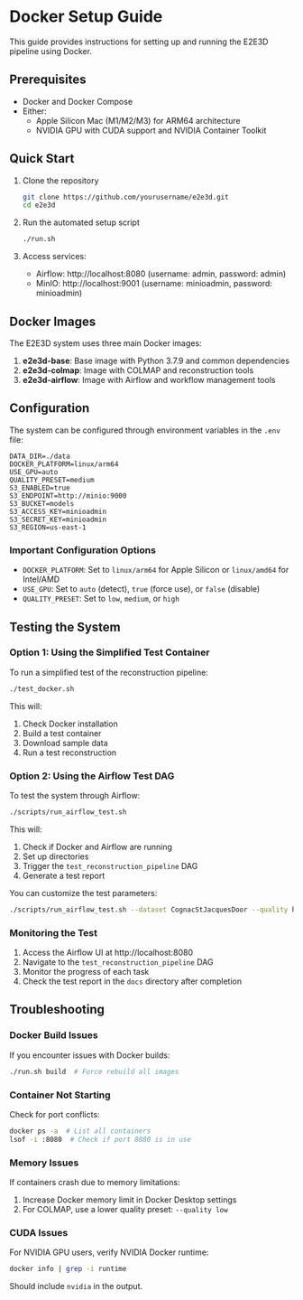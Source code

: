 # Docker Setup Guide

This guide provides instructions for setting up and running the E2E3D pipeline using Docker.

## Prerequisites

- Docker and Docker Compose
- Either:
  - Apple Silicon Mac (M1/M2/M3) for ARM64 architecture
  - NVIDIA GPU with CUDA support and NVIDIA Container Toolkit

## Quick Start

1. Clone the repository
   ```bash
   git clone https://github.com/yourusername/e2e3d.git
   cd e2e3d
   ```

2. Run the automated setup script
   ```bash
   ./run.sh
   ```

3. Access services:
   - Airflow: http://localhost:8080 (username: admin, password: admin)
   - MinIO: http://localhost:9001 (username: minioadmin, password: minioadmin)

## Docker Images

The E2E3D system uses three main Docker images:

1. **e2e3d-base**: Base image with Python 3.7.9 and common dependencies
2. **e2e3d-colmap**: Image with COLMAP and reconstruction tools
3. **e2e3d-airflow**: Image with Airflow and workflow management tools

## Configuration

The system can be configured through environment variables in the `.env` file:

```
DATA_DIR=./data
DOCKER_PLATFORM=linux/arm64
USE_GPU=auto
QUALITY_PRESET=medium
S3_ENABLED=true
S3_ENDPOINT=http://minio:9000
S3_BUCKET=models
S3_ACCESS_KEY=minioadmin
S3_SECRET_KEY=minioadmin
S3_REGION=us-east-1
```

### Important Configuration Options

- `DOCKER_PLATFORM`: Set to `linux/arm64` for Apple Silicon or `linux/amd64` for Intel/AMD
- `USE_GPU`: Set to `auto` (detect), `true` (force use), or `false` (disable)
- `QUALITY_PRESET`: Set to `low`, `medium`, or `high`

## Testing the System

### Option 1: Using the Simplified Test Container

To run a simplified test of the reconstruction pipeline:

```bash
./test_docker.sh
```

This will:
1. Check Docker installation
2. Build a test container
3. Download sample data
4. Run a test reconstruction

### Option 2: Using the Airflow Test DAG

To test the system through Airflow:

```bash
./scripts/run_airflow_test.sh
```

This will:
1. Check if Docker and Airflow are running
2. Set up directories
3. Trigger the `test_reconstruction_pipeline` DAG
4. Generate a test report

You can customize the test parameters:

```bash
./scripts/run_airflow_test.sh --dataset CognacStJacquesDoor --quality high --use-gpu true
```

### Monitoring the Test

1. Access the Airflow UI at http://localhost:8080
2. Navigate to the `test_reconstruction_pipeline` DAG
3. Monitor the progress of each task
4. Check the test report in the `docs` directory after completion

## Troubleshooting

### Docker Build Issues

If you encounter issues with Docker builds:

```bash
./run.sh build  # Force rebuild all images
```

### Container Not Starting

Check for port conflicts:

```bash
docker ps -a  # List all containers
lsof -i :8080  # Check if port 8080 is in use
```

### Memory Issues

If containers crash due to memory limitations:

1. Increase Docker memory limit in Docker Desktop settings
2. For COLMAP, use a lower quality preset: `--quality low`

### CUDA Issues

For NVIDIA GPU users, verify NVIDIA Docker runtime:

```bash
docker info | grep -i runtime
```

Should include `nvidia` in the output. 